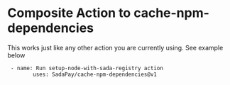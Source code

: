 # Composite Action to cache-npm-dependencies

This works just like any other action you are currently using. See example below


```
 - name: Run setup-node-with-sada-registry action
        uses: SadaPay/cache-npm-dependencies@v1
```
